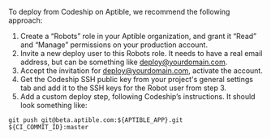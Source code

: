 To deploy from Codeship on Aptible, we recommend the following approach:

1. Create a “Robots” role in your Aptible organization, and grant it “Read” and “Manage” permissions on your production account.
2. Invite a new deploy user to this Robots role. It needs to have a real email address, but can be something like deploy@yourdomain.com.
3. Accept the invitation for deploy@yourdomain.com, activate the account.
4. Get the Codeship SSH public key from your project's general settings tab and add it to the SSH keys for the Robot user from step 3.
5. Add a custom deploy step, following Codeship’s instructions. It should look something like:

`git push git@beta.aptible.com:${APTIBLE_APP}.git ${CI_COMMIT_ID}:master`
